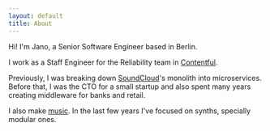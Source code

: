 ```yaml
---
layout: default
title: About
---
```

Hi! I'm Jano, a Senior Software Engineer based in Berlin.

I work as a Staff Engineer for the Reliability team in
[Contentful][contentful].

Previously, I was breaking down [SoundCloud][soundcloud]'s monolith into
microservices. Before that, I was the CTO for a small startup and also spent
many years creating middleware for banks and retail.

I also make [music][music]. In the last few years I've focused on synths,
specially modular ones.

[contentful]: https://contentful.com
[soundcloud]: https://soundcloud.com
[music]: https://soundcloud.com/janogonzalez
